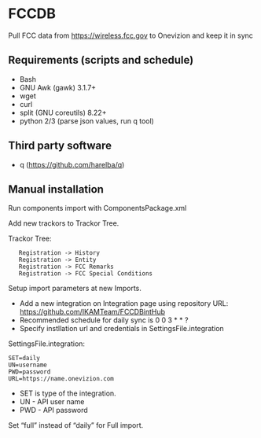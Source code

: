 # FCCDB

Pull FCC data from https://wireless.fcc.gov to Onevizion and keep it in sync

## Requirements (scripts and schedule)

- Bash
- GNU Awk (gawk) 3.1.7+
- wget
- curl
- split (GNU coreutils) 8.22+
- python 2/3 (parse json values, run q tool)

## Third party software

* q (https://github.com/harelba/q)

## Manual installation

Run components import with ComponentsPackage.xml 

Add new trackors to Trackor Tree.
 
 Trackor Tree:
 ```
	Registration -> History
	Registration -> Entity
	Registration -> FCC Remarks
	Registration -> FCC Special Conditions
```

Setup import parameters at new Imports.

- Add a new integration on Integration page using repository URL: https://github.com/IKAMTeam/FCCDBintHub
- Recommended schedule for daily sync is 0 0 3 * * ?
- Specify instllation url and credentials in SettingsFile.integration 

SettingsFile.integration:
```
SET=daily
UN=username
PWD=password
URL=https://name.onevizion.com
```

- SET is type of the integration.
- UN - API user name
- PWD - API password

Set “full” instead of “daily” for Full import.
